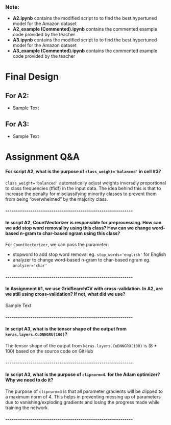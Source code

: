 ### Note:
* **A2.ipynb** contains the modified script to to find the best hypertuned model for the Amazon dataset
* **A2_example (Commented).ipynb** contains the commented example code provided by the teacher
* **A3.ipynb** contains the modified script to to find the best hypertuned model for the Amazon dataset
* **A3_example (Commented).ipynb** contains the commented example code provided by the teacher

# Final Design
## For A2:
* Sample Text

## For A3:
* Sample Text

# Assignment Q&A

#### For script A2, what is the purpose of `class_weight='balanced'` in cell #3?
`class_weight='balanced'` automatically adjust weights inversely proportional to class frequencies (tfidf) in the input data. The idea behind this is that to increase the penalty for misclassifying minority classes to prevent them from being “overwhelmed” by the majority class.

#### -------------------------------------------------------------

#### In script A2, CountVectorizer is responsible for preprocessing. How can we add stop word removal by using this class? How can we change word-based n-gram to char-based ngram using this class?

For `CountVectorizer`, we can pass the parameter:
* stopword to add stop word removal eg. `stop_words='english'` for English
* analyzer to change word-based n-gram to char-based ngram eg. `analyzer='char'`

#### -------------------------------------------------------------

#### In Assignment #1, we use GridSearchCV with cross-validation. In A2, are we still using cross-validation? If not, what did we use?

Sample Text

#### -------------------------------------------------------------

#### In script A3, what is the tensor shape of the output from `keras.layers.CuDNNGRU(100)`?

The tensor shape of the output from `keras.layers.CuDNNGRU(100)` is (8 * 100) based on the source code on GitHub

#### -------------------------------------------------------------

####  In script A3, what is the purpose of `clipnorm=4`. for the Adam optimizer? Why we need to do it?

The purpose of `clipnorm=4` is that all parameter gradients will be clipped to a maximum norm of 4. This helps in preventing messing up of parameters due to vanishing/exploding gradients and losing the progress made while training the network.

#### -------------------------------------------------------------
